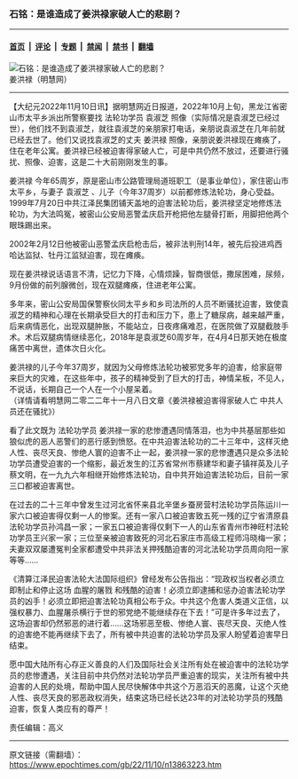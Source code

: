 ### 石铭：是谁造成了姜洪禄家破人亡的悲剧？

---

#### [首页](../../../..?n13863223) &nbsp;|&nbsp; [评论](../../../../../epoch-comment?n13863223) &nbsp;|&nbsp; [专题](../../../../../epoch-special?n13863223) &nbsp;|&nbsp; [禁闻](../../../../../epoch-news?n13863223) &nbsp;|&nbsp; [禁书](../../../../../books?n13863223) &nbsp;|&nbsp; [翻墙](https://github.com/gfw-breaker/nogfw/blob/master/README.md?n13863223)


<div><img alt="石铭：是谁造成了姜洪禄家破人亡的悲剧？" class="attachment-djy_600_400 size-djy_600_400 wp-post-image" src="https://i.epochtimes.com/assets/uploads/2022/11/id13863261-2006-7-12-jiang-01--600x400.jpeg"/>
<div class="caption">
 姜洪禄（明慧网）
</div></div><hr/><div class="post_content" id="artbody" itemprop="articleBody">
 <!-- article content begin -->
 <p>
  【大纪元2022年11月10日讯】据明慧网近日报道，2022年10月上旬，黑龙江省密山市太平乡派出所警察要找
  <ok href="https://www.epochtimes.com/gb/tag/%E6%B3%95%E8%BD%AE%E5%8A%9F%E5%AD%A6%E5%91%98.html">
   法轮功学员
  </ok>
  <ok href="https://www.epochtimes.com/gb/tag/%E8%A2%81%E6%B7%91%E8%8A%9D.html">
   袁淑芝
  </ok>
  照像（实际情况是袁淑芝已经过世），他们找不到袁淑芝，就往袁淑芝的亲朋家打电话，亲朋说袁淑芝在几年前就已经去世了。他们又说找袁淑芝的丈夫
  <ok href="https://www.epochtimes.com/gb/tag/%E5%A7%9C%E6%B4%AA%E7%A6%84.html">
   姜洪禄
  </ok>
  照像，亲朋说姜洪禄现在瘫痪了，住在老年公寓。姜洪禄已经被迫害得家破人亡，可是中共仍然不放过，还要进行骚扰、照像、迫害，这是二十大前刚刚发生的事。
 </p>
 <p>
  <ok href="https://www.epochtimes.com/gb/tag/%E5%A7%9C%E6%B4%AA%E7%A6%84.html">
   姜洪禄
  </ok>
  今年65周岁，原是密山市公路管理局道班职工（是事业单位），家住密山市太平乡，与妻子
  <ok href="https://www.epochtimes.com/gb/tag/%E8%A2%81%E6%B7%91%E8%8A%9D.html">
   袁淑芝
  </ok>
  、儿子（今年37周岁）以前都修炼法轮功，身心受益。1999年7月20日中共江泽民集团铺天盖地的迫害法轮功后，姜洪禄坚定地修炼法轮功，为大法鸣冤，被密山公安局恶警孟庆启开枪把他左腿骨打断，用脚把他两个眼珠踢出来。
 </p>
 <p>
  2002年2月12日他被密山恶警孟庆启枪击后，被非法判刑14年，被先后投进鸡西哈达监狱、牡丹江监狱迫害，现在瘫痪。
 </p>
 <p>
  现在姜洪禄说话语言不清，记忆力下降，心情烦躁，智商很低，撒尿困难，尿频，9月份做的前列腺微创，现在双腿瘫痪，住进老年公寓。
 </p>
 <p>
  多年来，密山公安局国保警察伙同太平乡和乡司法所的人员不断骚扰迫害，致使袁淑芝的精神和心理在长期承受巨大的打击和压力下，患上了糖尿病，越来越严重，后来病情恶化，出现双腿肿胀，不能站立，日夜疼痛难忍，在医院做了双腿截肢手术。术后双腿病情继续恶化，2018年是袁淑芝60周岁年，在4月4日那天她在极度痛苦中离世，遗体次日火化。
 </p>
 <p>
  姜洪禄的儿子今年37周岁，就因为父母修炼法轮功被邪党多年的迫害，给家庭带来巨大的灾难，在这些年中，孩子的精神受到了巨大的打击，神情呆板，不见人，不说话，长期自己一个人在一个小屋呆着。
  <br/>
  （详情请看明慧网二零二二年十一月八日文章《姜洪禄被迫害得家破人亡 中共人员还在骚扰》）
 </p>
 <p>
  看了此文既为
  <ok href="https://www.epochtimes.com/gb/tag/%E6%B3%95%E8%BD%AE%E5%8A%9F%E5%AD%A6%E5%91%98.html">
   法轮功学员
  </ok>
  姜洪禄一家的悲惨遭遇同情落泪，也为中共基层那些如狼似虎的恶人恶警们的恶行感到愤怒。在中共迫害法轮功的二十三年中，这样灭绝人性、丧尽天良、惨绝人寰的迫害不止一起，姜洪禄一家的悲惨遭遇只是众多法轮功学员遭受迫害的一个缩影，最近发生的江苏省常州市蔡建华和妻子镇祥英及儿子蔡文明，在一九九六年相继开始修炼法轮功，自中共开始迫害法轮功后，目前一家三口都被迫害离世。
 </p>
 <p>
  在过去的二十三年中曾发生过河北省怀来县北辛堡乡蚕房营村法轮功学员陈运川一家六口被迫害得仅剩一人的惨案。还有一家八口被迫害致五死一残的辽宁省清原县法轮功学员孙鸿昌一家；一家五口被迫害得仅剩下一人的山东省青州市神旺村法轮功学员王兴家一家；三位至亲被迫害致死的河北石家庄市高级工程师冯晓梅一家；夫妻双双屡遭冤判全家都遭受中共非法关押残酷迫害的河北法轮功学员周向阳一家等等……
 </p>
 <p>
  《清算江泽民迫害法轮大法国际组织》曾经发布公告指出：“现政权当权者必须立即制止和停止这场
  <ok href="https://www.epochtimes.com/gb/tag/%E8%A1%80%E8%85%A5%E7%9A%84%E5%B1%A0%E6%88%AE.html">
   血腥的屠戮
  </ok>
  和残酷的迫害！必须立即逮捕和惩办迫害法轮功学员的凶手！必须立即把迫害法轮功真相公布于众。中共这个危害人类道义正信，以强权暴力、血腥屠杀横行于世的邪党绝不能继续存在下去！”可是许多年过去了，这场迫害却仍然邪恶的进行着……这场邪恶至极、惨绝人寰、丧尽天良、灭绝人性的迫害绝不能再继续下去了，所有被中共迫害的法轮功学员及家人盼望着迫害早日结束。
 </p>
 <p>
  愿中国大陆所有心存正义善良的人们及国际社会关注所有处在被迫害中的法轮功学员的悲惨遭遇，关注目前中共仍然对法轮功学员严重迫害的现实，关注所有被中共迫害的人民的处境，帮助中国人民尽快解体中共这个万恶滔天的恶魔，让这个灭绝人性、丧尽天良的邪恶政权消失，结束这场已经长达23年的对法轮功学员的残酷迫害，恢复人类应有的尊严！
 </p>
 <p>
  责任编辑：高义
 </p>
 <!-- article content end -->
 <div id="below_article_ad">
 </div>
</div>


---

原文链接（需翻墙）：https://www.epochtimes.com/gb/22/11/10/n13863223.htm